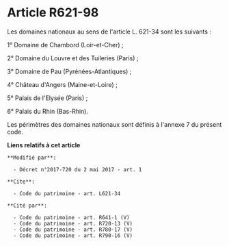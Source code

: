 # Article R621-98

Les domaines nationaux au sens de l'article L. 621-34 sont les suivants : 

1° Domaine de Chambord (Loir-et-Cher) ; 

2° Domaine du Louvre et des Tuileries (Paris) ; 

3° Domaine de Pau (Pyrénées-Atlantiques) ; 

4° Château d'Angers (Maine-et-Loire) ; 

5° Palais de l'Elysée (Paris) ; 

6° Palais du Rhin (Bas-Rhin). 

Les périmètres des domaines nationaux sont définis à l'annexe 7 du présent code.

**Liens relatifs à cet article**

	**Modifié par**:

	  - Décret n°2017-720 du 2 mai 2017 - art. 1

	**Cite**:

	  - Code du patrimoine - art. L621-34

	**Cité par**:

	  - Code du patrimoine - art. R641-1 (V)
	  - Code du patrimoine - art. R720-13 (V)
	  - Code du patrimoine - art. R780-17 (V)
	  - Code du patrimoine - art. R790-16 (V)
